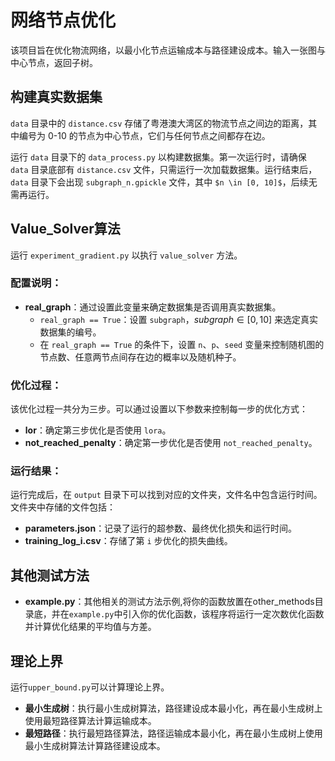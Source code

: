 # 网络节点优化

该项目旨在优化物流网络，以最小化节点运输成本与路径建设成本。输入一张图与中心节点，返回子树。

## 构建真实数据集

`data` 目录中的 `distance.csv` 存储了粤港澳大湾区的物流节点之间边的距离，其中编号为 0-10 的节点为中心节点，它们与任何节点之间都存在边。

运行 `data` 目录下的 `data_process.py` 以构建数据集。第一次运行时，请确保 `data` 目录底部有 `distance.csv` 文件，只需运行一次加载数据集。运行结束后，`data` 目录下会出现 `subgraph_n.gpickle` 文件，其中 `$n \in [0, 10]$`，后续无需再运行。

## Value_Solver算法

运行 `experiment_gradient.py` 以执行 `value_solver` 方法。

### 配置说明：

- **real_graph**：通过设置此变量来确定数据集是否调用真实数据集。
  - `real_graph == True`：设置 `subgraph`，$subgraph \in [0, 10]$ 来选定真实数据集的编号。
  - 在 `real_graph == True` 的条件下，设置 `n`、`p`、`seed` 变量来控制随机图的节点数、任意两节点间存在边的概率以及随机种子。

### 优化过程：

该优化过程一共分为三步。可以通过设置以下参数来控制每一步的优化方式：
- **lor**：确定第三步优化是否使用 `lora`。
- **not_reached_penalty**：确定第一步优化是否使用 `not_reached_penalty`。

### 运行结果：

运行完成后，在 `output` 目录下可以找到对应的文件夹，文件名中包含运行时间。文件夹中存储的文件包括：
- **parameters.json**：记录了运行的超参数、最终优化损失和运行时间。
- **training_log_i.csv**：存储了第 `i` 步优化的损失曲线。

## 其他测试方法

- **example.py**：其他相关的测试方法示例,将你的函数放置在other_methods目录底，并在`example.py`中引入你的优化函数，该程序将运行一定次数优化函数并计算优化结果的平均值与方差。

##  理论上界

运行`upper_bound.py`可以计算理论上界。
- **最小生成树**：执行最小生成树算法，路径建设成本最小化，再在最小生成树上使用最短路径算法计算运输成本。
- **最短路径**：执行最短路径算法，路径运输成本最小化，再在最小生成树上使用最小生成树算法计算路径建设成本。